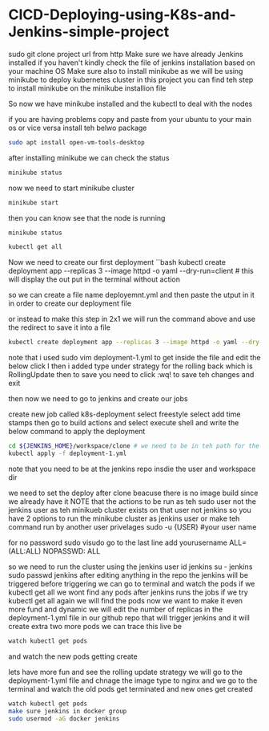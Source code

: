 # CICD-Deploying-using-K8s-and-Jenkins-simple-project

sudo git clone project url from http
Make sure we have already Jenkins installed if you haven't kindly check the file of jenkins installation based on your machine OS
Make sure also to install minikube as we will be using minikube to deploy kubernetes cluster in this project 
you can find teh step to install minikube on the minikube installion file

So now we have minikube installed and the kubectl to deal with the nodes

if you are having problems copy and paste from your ubuntu to your main os or vice versa install teh belwo package

```bash
sudo apt install open-vm-tools-desktop
```
after installing minikube we can check the status
```bash
minikube status
```
now we need to start minikube cluster
```bash
minikube start
```
then you can know see that the node is running
```bash
minikube status
```
```bash
kubectl get all
```

Now we need to create our first deployment
``bash
kubectl create deployment app --replicas 3 --image httpd -o yaml --dry-run=client # this will display the out put in the terminal without action

so we can create a file name deployemnt.yml and then paste the utput in it in order to create our deployment file

or instead to make this step in 2x1 we will run the command above and use the redirect to save it into a file 
```bash
kubectl create deployment app --replicas 3 --image httpd -o yaml --dry-run=client > deployment-1.yml
```
note that i used sudo vim deployment-1.yml to get inside the file and edit the below
click I then i added type under strategy for the rolling back which is RollingUpdate
then to save you need to click :wq! to save teh changes and exit

then now we need to go to jenkins and create our jobs 

create new job called k8s-deployment
select freestyle
select add time stamps
then go to build actions and select execute shell and write the below command to apply the deployment


```bash
cd ${JENKINS_HOME}/workspace/clone # we need to be in teh path for the deployment file in, you can use pwd for exact path
kubectl apply -f deployment-1.yml
```
note that you need to be at the jenkins repo insdie the user and workspace dir

we need to set the deploy after clone beacuse there is no image build since we already have it 
NOTE that the actions to be run as teh sudo user not the jenkins user as teh minikueb cluster exists on that user not jenkins
so you have 2 options to run the minikube cluster as jenkins user or make teh command run by another user privelages 
sudo -u {USER} #your user name

for no password 
sudo visudo
go to the last line add
yourusername ALL=(ALL:ALL) NOPASSWD: ALL

so we need to run the cluster using the jenkins user
id jenkins
su - jenkins
sudo passwd jenkins 
after editing anything in the repo the jenkins will be triggered
before triggering we can go to terminal and watch the pods
if we 
kubectl get all
we wont find any pods 
after jenkins runs the jobs
if we try kubectl get all again
we will find the pods
now we want to make it even more fund and dynamic 
we will edit the number of replicas in the deployment-1.yml file in our github repo 
that will trigger jenkins and it will create extra two more pods 
we can trace this live be 
```bash
watch kubectl get pods
```
and watch the new pods getting create 

lets have more fun and see the rolling update strategy
we will go to the deployment-1.yml file and chnage the image type to nginx
and we go to the terminal and watch the old pods get terminated and new ones get created
```bash
watch kubectl get pods
make sure jenkins in docker group
sudo usermod -aG docker jenkins 
```
